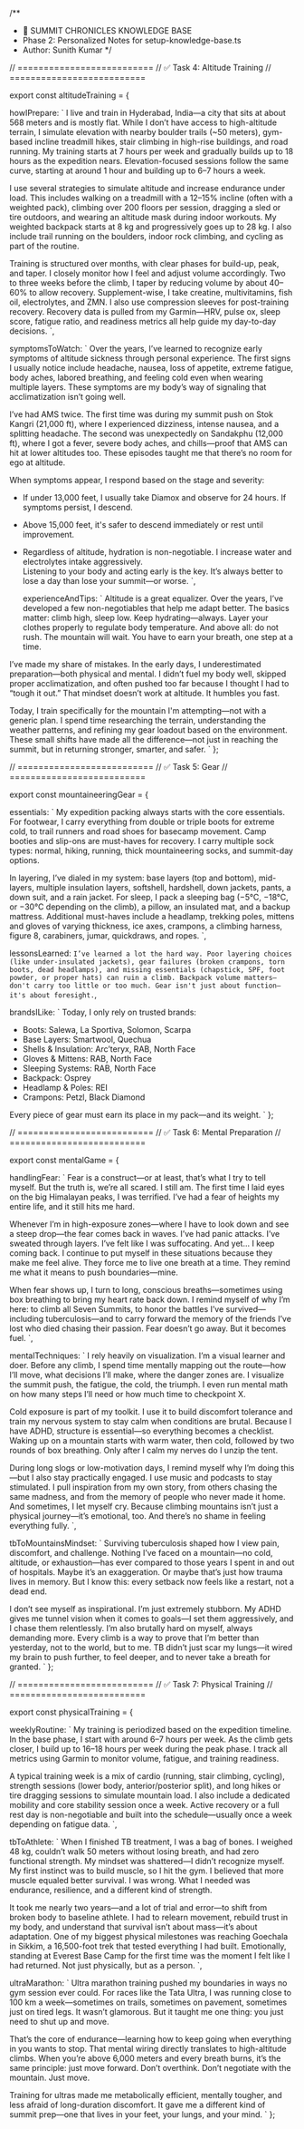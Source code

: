 /**
 * 🧠 SUMMIT CHRONICLES KNOWLEDGE BASE
 * Phase 2: Personalized Notes for setup-knowledge-base.ts
 * Author: Sunith Kumar
 */

// ==========================
// ✅ Task 4: Altitude Training
// ==========================

export const altitudeTraining = {

  howIPrepare: `
I live and train in Hyderabad, India—a city that sits at about 568 meters and is mostly flat. While I don’t have access to high-altitude terrain, I simulate elevation with nearby boulder trails (~50 meters), gym-based incline treadmill hikes, stair climbing in high-rise buildings, and road running. My training starts at 7 hours per week and gradually builds up to 18 hours as the expedition nears. Elevation-focused sessions follow the same curve, starting at around 1 hour and building up to 6–7 hours a week.

I use several strategies to simulate altitude and increase endurance under load. This includes walking on a treadmill with a 12–15% incline (often with a weighted pack), climbing over 200 floors per session, dragging a sled or tire outdoors, and wearing an altitude mask during indoor workouts. My weighted backpack starts at 8 kg and progressively goes up to 28 kg. I also include trail running on the boulders, indoor rock climbing, and cycling as part of the routine.

Training is structured over months, with clear phases for build-up, peak, and taper. I closely monitor how I feel and adjust volume accordingly. Two to three weeks before the climb, I taper by reducing volume by about 40–60% to allow recovery. Supplement-wise, I take creatine, multivitamins, fish oil, electrolytes, and ZMN. I also use compression sleeves for post-training recovery. Recovery data is pulled from my Garmin—HRV, pulse ox, sleep score, fatigue ratio, and readiness metrics all help guide my day-to-day decisions.
  `,

  symptomsToWatch: `
Over the years, I’ve learned to recognize early symptoms of altitude sickness through personal experience. The first signs I usually notice include headache, nausea, loss of appetite, extreme fatigue, body aches, labored breathing, and feeling cold even when wearing multiple layers. These symptoms are my body’s way of signaling that acclimatization isn’t going well.

I’ve had AMS twice. The first time was during my summit push on Stok Kangri (21,000 ft), where I experienced dizziness, intense nausea, and a splitting headache. The second was unexpectedly on Sandakphu (12,000 ft), where I got a fever, severe body aches, and chills—proof that AMS can hit at lower altitudes too. These episodes taught me that there’s no room for ego at altitude.

When symptoms appear, I respond based on the stage and severity:
- If under 13,000 feet, I usually take Diamox and observe for 24 hours. If symptoms persist, I descend.  
- Above 15,000 feet, it's safer to descend immediately or rest until improvement.  
- Regardless of altitude, hydration is non-negotiable. I increase water and electrolytes intake aggressively.  
Listening to your body and acting early is the key. It’s always better to lose a day than lose your summit—or worse.
  `,

  experienceAndTips: `
Altitude is a great equalizer. Over the years, I’ve developed a few non-negotiables that help me adapt better. The basics matter: climb high, sleep low. Keep hydrating—always. Layer your clothes properly to regulate body temperature. And above all: do not rush. The mountain will wait. You have to earn your breath, one step at a time.

I’ve made my share of mistakes. In the early days, I underestimated preparation—both physical and mental. I didn’t fuel my body well, skipped proper acclimatization, and often pushed too far because I thought I had to “tough it out.” That mindset doesn’t work at altitude. It humbles you fast.

Today, I train specifically for the mountain I'm attempting—not with a generic plan. I spend time researching the terrain, understanding the weather patterns, and refining my gear loadout based on the environment. These small shifts have made all the difference—not just in reaching the summit, but in returning stronger, smarter, and safer.
  `
};

// ==========================
// ✅ Task 5: Gear
// ==========================

export const mountaineeringGear = {

  essentials: `
My expedition packing always starts with the core essentials. For footwear, I carry everything from double or triple boots for extreme cold, to trail runners and road shoes for basecamp movement. Camp booties and slip-ons are must-haves for recovery. I carry multiple sock types: normal, hiking, running, thick mountaineering socks, and summit-day options.

In layering, I’ve dialed in my system: base layers (top and bottom), mid-layers, multiple insulation layers, softshell, hardshell, down jackets, pants, a down suit, and a rain jacket. For sleep, I pack a sleeping bag (−5°C, −18°C, or −30°C depending on the climb), a pillow, an insulated mat, and a backup mattress. Additional must-haves include a headlamp, trekking poles, mittens and gloves of varying thickness, ice axes, crampons, a climbing harness, figure 8, carabiners, jumar, quickdraws, and ropes.
  `,

  lessonsLearned: `
I’ve learned a lot the hard way. Poor layering choices (like under-insulated jackets), gear failures (broken crampons, torn boots, dead headlamps), and missing essentials (chapstick, SPF, foot powder, or proper hats) can ruin a climb. Backpack volume matters—don't carry too little or too much. Gear isn't just about function—it's about foresight.
  `,

  brandsILike: `
Today, I only rely on trusted brands:
- Boots: Salewa, La Sportiva, Solomon, Scarpa
- Base Layers: Smartwool, Quechua
- Shells & Insulation: Arc’teryx, RAB, North Face
- Gloves & Mittens: RAB, North Face
- Sleeping Systems: RAB, North Face
- Backpack: Osprey
- Headlamp & Poles: REI
- Crampons: Petzl, Black Diamond

Every piece of gear must earn its place in my pack—and its weight.
  `
};

// ==========================
// ✅ Task 6: Mental Preparation
// ==========================

export const mentalGame = {

  handlingFear: `
Fear is a construct—or at least, that’s what I try to tell myself. But the truth is, we’re all scared. I still am. The first time I laid eyes on the big Himalayan peaks, I was terrified. I’ve had a fear of heights my entire life, and it still hits me hard.

Whenever I’m in high-exposure zones—where I have to look down and see a steep drop—the fear comes back in waves. I’ve had panic attacks. I’ve sweated through layers. I’ve felt like I was suffocating. And yet... I keep coming back. I continue to put myself in these situations because they make me feel alive. They force me to live one breath at a time. They remind me what it means to push boundaries—mine.

When fear shows up, I turn to long, conscious breaths—sometimes using box breathing to bring my heart rate back down. I remind myself of why I’m here: to climb all Seven Summits, to honor the battles I’ve survived—including tuberculosis—and to carry forward the memory of the friends I’ve lost who died chasing their passion. Fear doesn’t go away. But it becomes fuel.
  `,

  mentalTechniques: `
I rely heavily on visualization. I’m a visual learner and doer. Before any climb, I spend time mentally mapping out the route—how I’ll move, what decisions I’ll make, where the danger zones are. I visualize the summit push, the fatigue, the cold, the triumph. I even run mental math on how many steps I’ll need or how much time to checkpoint X.

Cold exposure is part of my toolkit. I use it to build discomfort tolerance and train my nervous system to stay calm when conditions are brutal. Because I have ADHD, structure is essential—so everything becomes a checklist. Waking up on a mountain starts with warm water, then cold, followed by two rounds of box breathing. Only after I calm my nerves do I unzip the tent.

During long slogs or low-motivation days, I remind myself why I’m doing this—but I also stay practically engaged. I use music and podcasts to stay stimulated. I pull inspiration from my own story, from others chasing the same madness, and from the memory of people who never made it home. And sometimes, I let myself cry. Because climbing mountains isn’t just a physical journey—it’s emotional, too. And there’s no shame in feeling everything fully.
  `,

  tbToMountainsMindset: `
Surviving tuberculosis shaped how I view pain, discomfort, and challenge. Nothing I’ve faced on a mountain—no cold, altitude, or exhaustion—has ever compared to those years I spent in and out of hospitals. Maybe it’s an exaggeration. Or maybe that’s just how trauma lives in memory. But I know this: every setback now feels like a restart, not a dead end.

I don’t see myself as inspirational. I’m just extremely stubborn. My ADHD gives me tunnel vision when it comes to goals—I set them aggressively, and I chase them relentlessly. I’m also brutally hard on myself, always demanding more. Every climb is a way to prove that I’m better than yesterday, not to the world, but to me. TB didn’t just scar my lungs—it wired my brain to push further, to feel deeper, and to never take a breath for granted.
  `
};

// ==========================
// ✅ Task 7: Physical Training
// ==========================

export const physicalTraining = {

  weeklyRoutine: `
My training is periodized based on the expedition timeline. In the base phase, I start with around 6–7 hours per week. As the climb gets closer, I build up to 16–18 hours per week during the peak phase. I track all metrics using Garmin to monitor volume, fatigue, and training readiness.

A typical training week is a mix of cardio (running, stair climbing, cycling), strength sessions (lower body, anterior/posterior split), and long hikes or tire dragging sessions to simulate mountain load. I also include a dedicated mobility and core stability session once a week. Active recovery or a full rest day is non-negotiable and built into the schedule—usually once a week depending on fatigue data.
  `,

  tbToAthlete: `
When I finished TB treatment, I was a bag of bones. I weighed 48 kg, couldn’t walk 50 meters without losing breath, and had zero functional strength. My mindset was shattered—I didn’t recognize myself. My first instinct was to build muscle, so I hit the gym. I believed that more muscle equaled better survival. I was wrong. What I needed was endurance, resilience, and a different kind of strength.

It took me nearly two years—and a lot of trial and error—to shift from broken body to baseline athlete. I had to relearn movement, rebuild trust in my body, and understand that survival isn’t about mass—it’s about adaptation. One of my biggest physical milestones was reaching Goechala in Sikkim, a 16,500-foot trek that tested everything I had built. Emotionally, standing at Everest Base Camp for the first time was the moment I felt like I had returned. Not just physically, but as a person.
  `,

  ultraMarathon: `
Ultra marathon training pushed my boundaries in ways no gym session ever could. For races like the Tata Ultra, I was running close to 100 km a week—sometimes on trails, sometimes on pavement, sometimes just on tired legs. It wasn’t glamorous. But it taught me one thing: you just need to shut up and move.

That’s the core of endurance—learning how to keep going when everything in you wants to stop. That mental wiring directly translates to high-altitude climbs. When you’re above 6,000 meters and every breath burns, it’s the same principle: just move forward. Don’t overthink. Don’t negotiate with the mountain. Just move.

Training for ultras made me metabolically efficient, mentally tougher, and less afraid of long-duration discomfort. It gave me a different kind of summit prep—one that lives in your feet, your lungs, and your mind.
  `
};